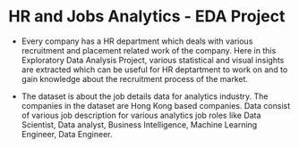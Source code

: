 # HR and Jobs Analytics - EDA Project

- Every company has a HR department which deals with various recruitment and placement related work of the company. Here in this Exploratory Data Analysis Project, 
various statistical and visual insights are extracted which can be useful for HR deptartment to work on and to gain knowledge about the recruitment process of the market.

- The dataset is about the job details data for analytics industry. The companies in the dataset are Hong Kong based companies. Data consist of various job description for various analytics job roles like Data Scientist, Data analyst, Business Intelligence, Machine Learning Engineer, Data Engineer. 
